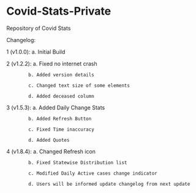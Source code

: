 # Covid-Stats-Private
Repository of Covid Stats

Changelog:

1 (v1.0.0): a. Initial Build

2 (v1.2.2): a. Fixed no internet crash

            b. Added version details
            
            c. Changed text size of some elements
            
            d. Added deceased column
            
            
3 (v1.5.3): a. Added Daily Change Stats

            b. Added Refresh Button
            
            c. Fixed Time inaccuracy
            
            d. Added Quotes
            

4 (v1.8.4): a. Changed Refresh icon

            b. Fixed Statewise Distribution list
            
            c. Modified Daily Active cases change indicator
            
            d. Users will be informed update changelog from next update
